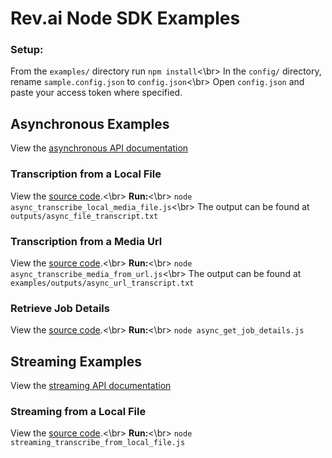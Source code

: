 # Rev.ai Node SDK Examples
### Setup:
From the `examples/` directory run `npm install`<\br>
In the `config/` directory,  rename `sample.config.json` to `config.json`<\br>
Open `config.json` and paste your access token where specified.

## Asynchronous Examples
View the [asynchronous API documentation](https://www.rev.ai/docs)
### Transcription from a Local File
View the [source code](https://github.com/revdotcom/revai-node-sdk/tree/develop/examples/async_transcribe_local_media_file.js).<\br>
**Run:**<\br>
`node async_transcribe_local_media_file.js`<\br>
The output can be found at `outputs/async_file_transcript.txt`

### Transcription from a Media Url
View the [source code](https://github.com/revdotcom/revai-node-sdk/tree/develop/examples/async_transcribe_media_from_url.js).<\br>
**Run:**<\br>
`node async_transcribe_media_from_url.js`<\br>
The output can be found at `examples/outputs/async_url_transcript.txt`

### Retrieve Job Details
View the [source code](https://github.com/revdotcom/revai-node-sdk/tree/develop/examples/async_get_job_details.js).<\br>
**Run:**<\br>
`node async_get_job_details.js`

## Streaming Examples
View the [streaming API documentation](https://www.rev.ai/docs/streaming)
### Streaming from a Local File
View the [source code](https://github.com/revdotcom/revai-node-sdk/tree/develop/examples/streaming_transcribe_from_local_file.js).<\br>
**Run:**<\br>
`node streaming_transcribe_from_local_file.js`